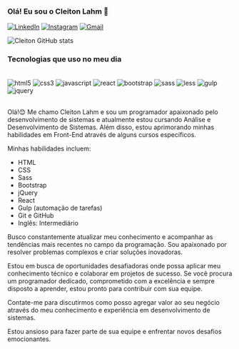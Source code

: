 
### Olá! Eu sou o Cleiton Lahm 👋

[![LinkedIn](https://img.shields.io/badge/LinkedIn-0077B5?style=for-the-badge&logo=linkedin&logoColor=white)](https://www.linkedin.com/in/cleiton-jos%C3%A9-lahm/)
[![Instagram](https://img.shields.io/badge/Instagram-E4405F?style=for-the-badge&logo=instagram&logoColor=white)](https://www.instagram.com/clei_lahmm/)
[![Gmail](https://img.shields.io/badge/Gmail-D14836?style=for-the-badge&logo=gmail&logoColor=white)](mailto:cleijllahm@gmail.com)



![Cleiton GitHub stats](https://github-readme-stats.vercel.app/api?username=CleitonLahm&show_icons=true&theme=radical)

### Tecnologias que uso no meu dia

<div style="display: inline_block"><br/>
<img align="center" alt="html5" src="https://img.shields.io/badge/HTML5-E34F26?style=for-the-badge&logo=html5&logoColor=white">
<img align="center" alt="css3" src="https://img.shields.io/badge/CSS3-1572B6?style=for-the-badge&logo=css3&logoColor=white">
<img align="center" alt="javascript" src="https://img.shields.io/badge/JavaScript-F7DF1E?style=for-the-badge&logo=javascript&logoColor=black">
<img align="center" alt="react" src="https://img.shields.io/badge/React-20232A?style=for-the-badge&logo=react&logoColor=61DAFB">
<img align="center" alt="bootstrap" src="https://img.shields.io/badge/Bootstrap-7952B3?style=for-the-badge&logo=bootstrap&logoColor=white">
<img align="center" alt="sass" src="https://img.shields.io/badge/Sass-CC6699?style=for-the-badge&logo=sass&logoColor=white">
<img align="center" alt="less" src="https://img.shields.io/badge/Less-1D365D?style=for-the-badge&logo=less&logoColor=white">
<img align="center" alt="gulp" src="https://img.shields.io/badge/Gulp-CF4647?style=for-the-badge&logo=gulp&logoColor=white"><br>
<img align="center" alt="jquery" src="https://img.shields.io/badge/jQuery-0769AD?style=for-the-badge&logo=jquery&logoColor=white">

</div><br>

Olá!😊 Me chamo Cleiton Lahm e sou um programador apaixonado pelo desenvolvimento de sistemas e atualmente estou cursando Análise e Desenvolvimento de Sistemas. Além disso, estou aprimorando minhas habilidades em Front-End através de alguns cursos específicos.

Minhas habilidades incluem:

- HTML<br>
- CSS<br>
- Sass<br>
- Bootstrap<br>
- jQuery<br>
- React<br>
- Gulp (automação de tarefas)<br>
- Git e GitHub<br>
- Inglês: Intermediário<br>

Busco constantemente atualizar meu conhecimento e acompanhar as tendências mais recentes no campo da programação. Sou apaixonado por resolver problemas complexos e criar soluções inovadoras.<br>

Estou em busca de oportunidades desafiadoras onde possa aplicar meu conhecimento técnico e colaborar em projetos de sucesso. Se você procura um programador dedicado, comprometido com a excelência e sempre disposto a aprender, estou pronto para contribuir com sua equipe.<br>

Contate-me para discutirmos como posso agregar valor ao seu negócio através do meu conhecimento e experiência em desenvolvimento de sistemas.<br>

Estou ansioso para fazer parte de sua equipe e enfrentar novos desafios emocionantes.

